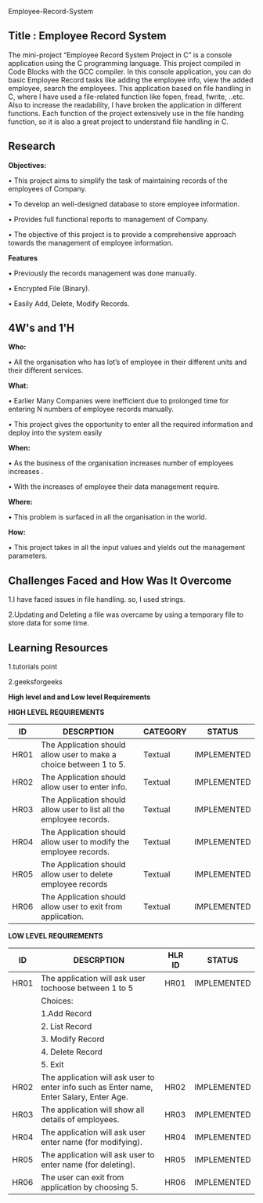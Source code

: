 Employee-Record-System

## Title : Employee Record System

The mini-project “Employee Record System Project in C” is a console application using the C programming language. This project compiled in Code Blocks with the GCC compiler. In this console application, you can do basic Employee Record tasks like adding the employee info, view the added employee, search the employees.
This application based on file handling in C, where I have used a file-related function like fopen, fread, fwrite, ..etc. 
Also to increase the readability, I have broken the application in different functions. Each function of the project extensively use in the file handing function, so it is also a great project to understand file handling in C.

## Research

__Objectives:__

•	This project aims to simplify the task of maintaining records of the employees of Company.

•	To develop an well-designed database to store employee information. 

•	Provides full functional reports to management of Company. 

•	The objective of this project is to provide a comprehensive approach towards the management of employee information.

__Features__

•	Previously the records management was done manually.

•	Encrypted File (Binary).

•	Easily Add, Delete, Modify Records.

## 4W's and 1'H

__Who:__

•	All the organisation who has lot’s of employee in their different units and their different services.

__What:__

•	Earlier Many Companies were inefficient due to prolonged time for entering N numbers of employee records manually.

•	This project gives the opportunity to enter all the required information and deploy into the system easily

__When:__

•	As the business of the organisation increases number of employees increases .

•	With the increases of employee their data management require.

__Where:__

•	This problem is surfaced in all the organisation in the world.

__How:__

•	This project takes in all the input values and yields out the management parameters.


## Challenges Faced and How Was It Overcome

1.I have faced issues in file handling. so, I used strings.

2.Updating and Deleting a file was overcame by using a temporary file to store data for some time.


## Learning Resources

1.tutorials point

2.geeksforgeeks

 __High level and and Low level Requirements__


__HIGH LEVEL REQUIREMENTS__


| ID    |                    DESCRPTION                                       |CATEGORY|   STATUS  |
|-------|---------------------------------------------------------------------|--------|-----------|
| HR01  |  The Application should allow user to make a choice between 1 to 5. |Textual |IMPLEMENTED|   
| HR02  |  The Application should allow user to  enter info.                  |Textual |IMPLEMENTED|
| HR03  |  The Application should allow user to list all the employee records.|Textual |IMPLEMENTED| 
| HR04  |  The Application should allow user to modify the employee records.  |Textual |IMPLEMENTED|
| HR05  |  The Application should allow user to delete employee records       |Textual |IMPLEMENTED|     
| HR06  |  The Application should allow user to exit from application.        |Textual |IMPLEMENTED| 



__LOW LEVEL REQUIREMENTS__



| ID    |                    DESCRPTION                                                            | HLR ID |   STATUS  |
|-------|------------------------------------------------------------------------------------------|-------|-----------|
| HR01  |  The application will ask user tochoose between 1 to 5                                   |  HR01 |IMPLEMENTED| 
|       |   Choices:
|       |     1.Add Record
|       |     2. List Record
|       |     3. Modify Record
|       |     4. Delete Record
|       |     5. Exit                                                              
| HR02  |  The application will ask user to enter info such as Enter name, Enter Salary, Enter Age.| HR02  |IMPLEMENTED|
| HR03  |  The application will show all details of employees.                                     | HR03  |IMPLEMENTED| 
| HR04  |  The application will ask user enter name (for modifying).                               | HR04  |IMPLEMENTED|
| HR05  |  The application will ask user to enter name (for deleting).                             | HR05  |IMPLEMENTED|     
| HR06  |  The user can exit from application by choosing 5.                                       | HR06  |IMPLEMENTED| 

